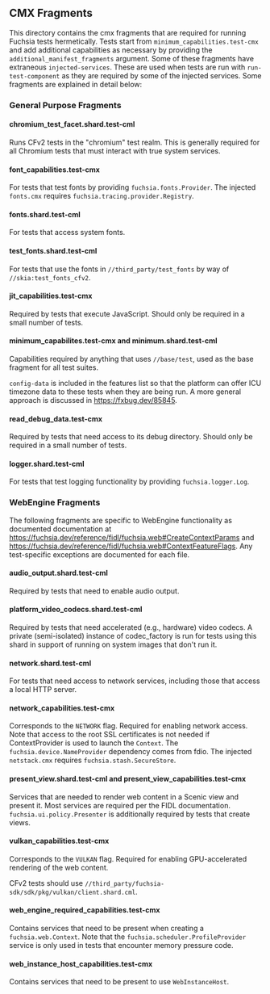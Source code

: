 ## CMX Fragments

This directory contains the cmx fragments that are required for running
Fuchsia tests hermetically. Tests start from `minimum_capabilities.test-cmx`
and add additional capabilities as necessary by providing the
`additional_manifest_fragments` argument. Some of these fragments have
extraneous `injected-services`. These are used when tests are run with
`run-test-component` as they are required by some of the injected services.
Some fragments are explained in detail below:

### General Purpose Fragments

#### chromium_test_facet.shard.test-cml
Runs CFv2 tests in the "chromium" test realm. This is generally required for all
Chromium tests that must interact with true system services.

#### font_capabilities.test-cmx
For tests that test fonts by providing `fuchsia.fonts.Provider`. The injected
`fonts.cmx` requires `fuchsia.tracing.provider.Registry`.

#### fonts.shard.test-cml
For tests that access system fonts.

#### test_fonts.shard.test-cml
For tests that use the fonts in `//third_party/test_fonts` by way of
`//skia:test_fonts_cfv2`.

#### jit_capabilities.test-cmx
Required by tests that execute JavaScript. Should only be required in a small
number of tests.

#### minimum_capabilites.test-cmx and minimum.shard.test-cml
Capabilities required by anything that uses `//base/test`, used as the base
fragment for all test suites.

`config-data` is included in the features list so that the platform can offer
ICU timezone data to these tests when they are being run.  A more general
approach is discussed in https://fxbug.dev/85845.

#### read_debug_data.test-cmx
Required by tests that need access to its debug directory. Should only be
required in a small number of tests.

#### logger.shard.test-cml
For tests that test logging functionality by providing `fuchsia.logger.Log`.

### WebEngine Fragments
The following fragments are specific to WebEngine functionality as documented
documentation at
https://fuchsia.dev/reference/fidl/fuchsia.web#CreateContextParams and
https://fuchsia.dev/reference/fidl/fuchsia.web#ContextFeatureFlags.
Any test-specific exceptions are documented for each file.

#### audio_output.shard.test-cml
Required by tests that need to enable audio output.

#### platform_video_codecs.shard.test-cml
Required by tests that need accelerated (e.g., hardware) video codecs. A private
(semi-isolated) instance of codec_factory is run for tests using this shard in
support of running on system images that don't run it.

#### network.shard.test-cml
For tests that need access to network services, including those that access a
local HTTP server.

#### network_capabilities.test-cmx
Corresponds to the `NETWORK` flag. Required for enabling network access. Note
that access to the root SSL certificates is not needed if ContextProvider is
used to launch the `Context`. The `fuchsia.device.NameProvider` dependency comes
from fdio. The injected `netstack.cmx` requires `fuchsia.stash.SecureStore`.

#### present_view.shard.test-cml and present_view_capabilities.test-cmx
Services that are needed to render web content in a Scenic view and present it.
Most services are required per the FIDL documentation.
`fuchsia.ui.policy.Presenter` is additionally required by tests that create
views.

#### vulkan_capabilities.test-cmx
Corresponds to the `VULKAN` flag. Required for enabling GPU-accelerated
rendering of the web content.

CFv2 tests should use
`//third_party/fuchsia-sdk/sdk/pkg/vulkan/client.shard.cml`.

#### web_engine_required_capabilities.test-cmx
Contains services that need to be present when creating a `fuchsia.web.Context`.
Note that the `fuchsia.scheduler.ProfileProvider` service is only used in tests
that encounter memory pressure code.

#### web_instance_host_capabilities.test-cmx
Contains services that need to be present to use `WebInstanceHost`.
